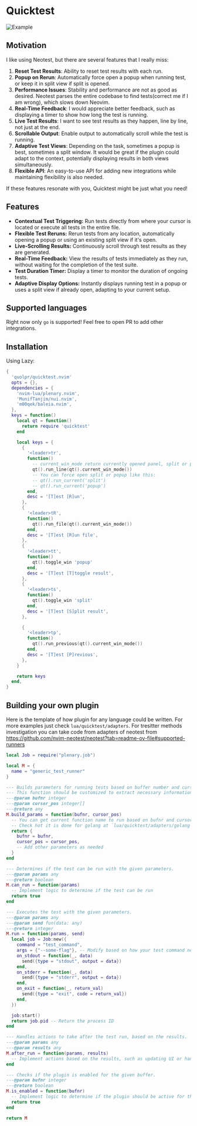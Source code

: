 # Quicktest

![Example](https://github.com/quolpr/quicktest.nvim/assets/7958527/b3629bc9-2886-468c-a6e2-6b826dc404d0)


## Motivation
I like using Neotest, but there are several features that I really miss:

1. **Reset Test Results**: Ability to reset test results with each run.
2. **Popup on Rerun**: Automatically force open a popup when running test, or keep it in split view if split is opened.
3. **Performance Issues**: Stability and performance are not as good as desired. Neotest parses the entire codebase to find tests(correct me if I am wrong), which slows down Neovim.
4. **Real-Time Feedback**: I would appreciate better feedback, such as displaying a timer to show how long the test is running.
5. **Live Test Results**: I want to see test results as they happen, line by line, not just at the end.
6. **Scrollable Output**: Enable output to automatically scroll while the test is running.
7. **Adaptive Test Views**: Depending on the task, sometimes a popup is best, sometimes a split window. It would be great if the plugin could adapt to the context, potentially displaying results in both views simultaneously.
8. **Flexible API**: An easy-to-use API for adding new integrations while maintaining flexibility is also needed.

If these features resonate with you, Quicktest might be just what you need!

## Features
- **Contextual Test Triggering:** Run tests directly from where your cursor is located or execute all tests in the entire file.
- **Flexible Test Reruns:** Rerun tests from any location, automatically opening a popup or using an existing split view if it's open.
- **Live-Scrolling Results:** Continuously scroll through test results as they are generated.
- **Real-Time Feedback:** View the results of tests immediately as they run, without waiting for the completion of the test suite.
- **Test Duration Timer:** Display a timer to monitor the duration of ongoing tests.
- **Adaptive Display Options:** Instantly displays running test in a popup or uses a split view if already open, adapting to your current setup.

## Supported languages

Right now only `go` is supported! Feel free to open PR to add other integrations.

## Installation

Using Lazy:

```lua
{
  'quolpr/quicktest.nvim'
  opts = {},
  dependencies = {
    'nvim-lua/plenary.nvim',
    'MunifTanjim/nui.nvim',
    'm00qek/baleia.nvim',
  },
  keys = function()
    local qt = function()
      return require 'quicktest'
    end

    local keys = {
      {
        '<leader>tr',
        function()
          -- current_win_mode return currently opened panel, split or popup
          qt().run_line(qt().current_win_mode())
          -- You can force open split or popup like this:
          -- qt().run_current('split')
          -- qt().run_current('popup')
        end,
        desc = '[T]est [R]un',
      },
      {
        '<leader>tR',
        function()
          qt().run_file(qt().current_win_mode())
        end,
        desc = '[T]est [R]un file',
      },
      {
        '<leader>tt',
        function()
          qt().toggle_win 'popup'
        end,
        desc = '[T]est [T]toggle result',
      },
      {
        '<leader>ts',
        function()
          qt().toggle_win 'split'
        end,
        desc = '[T]est [S]plit result',
      },

      {
        '<leader>tp',
        function()
          qt().run_previous(qt().current_win_mode())
        end,
        desc = '[T]est [P]revious',
      },
    }

    return keys
  end,
}
```

## Building your own plugin

Here is the template of how plugin for any language could be written. For more examples just check `lua/quicktest/adapters`. For tresitter methods investigation you can take code from adapters of neotest from https://github.com/nvim-neotest/neotest?tab=readme-ov-file#supported-runners

```lua
local Job = require("plenary.job")

local M = {
  name = "generic_test_runner"
}

--- Builds parameters for running tests based on buffer number and cursor position.
--- This function should be customized to extract necessary information from the buffer.
---@param bufnr integer
---@param cursor_pos integer[]
---@return any
M.build_params = function(bufnr, cursor_pos)
  -- You can get current function name to run based on bufnr and cursor_pos
  -- Check hot it is done for golang at `lua/quicktest/adapters/golang`
  return {
    bufnr = bufnr,
    cursor_pos = cursor_pos,
    -- Add other parameters as needed
  }
end

--- Determines if the test can be run with the given parameters.
---@param params any
---@return boolean
M.can_run = function(params)
  -- Implement logic to determine if the test can be run
  return true
end

--- Executes the test with the given parameters.
---@param params any
---@param send fun(data: any)
---@return integer
M.run = function(params, send)
  local job = Job:new({
    command = "test_command",
    args = {"--some-flag"}, -- Modify based on how your test command needs to be structured
    on_stdout = function(_, data)
      send({type = "stdout", output = data})
    end,
    on_stderr = function(_, data)
      send({type = "stderr", output = data})
    end,
    on_exit = function(_, return_val)
      send({type = "exit", code = return_val})
    end,
  })

  job:start()
  return job.pid -- Return the process ID
end

--- Handles actions to take after the test run, based on the results.
---@param params any
---@param results any
M.after_run = function(params, results)
  -- Implement actions based on the results, such as updating UI or handling errors
end

--- Checks if the plugin is enabled for the given buffer.
---@param bufnr integer
---@return boolean
M.is_enabled = function(bufnr)
  -- Implement logic to determine if the plugin should be active for the given buffer
  return true
end

return M
```
